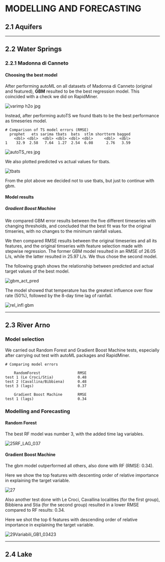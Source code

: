 # MODELLING AND FORECASTING

## 2.1 Aquifers
  
--------------------------------------------------

## 2.2 Water Springs

### 2.2.1 Madonna di Canneto

#### Choosing the best model

After performing autoML on all datasets of Madonna di Canneto (original and featured), **GBM** resulted to be the best regression model. This coincided with a check we did on RapidMiner.

  ![varimp h2o jpg](https://user-images.githubusercontent.com/43357858/108821918-9d67e580-75be-11eb-82ec-276d1e28cbe2.png)

Instead, after performing autoTS we found tbats to be the best performance as timeseries model.

```
# Comparison of TS model errors (RMSE)
  prophet   ets sarima tbats  bats  stlm shortterm bagged
    <dbl> <dbl>  <dbl> <dbl> <dbl> <dbl>     <dbl>  <dbl>
1    32.9  2.58   7.64  1.27  2.54  6.08      2.76   3.59
```

![autoTS_res jpg](https://user-images.githubusercontent.com/43357858/108823840-431c5400-75c1-11eb-99e0-e8cb8dd83e10.png)

We also plotted predicted vs actual values for tbats.

![tbats](https://user-images.githubusercontent.com/43357858/108824227-c76ed700-75c1-11eb-90ab-e921b2c10269.jpg)

From the plot above we decided not to use tbats, but just to continue with gbm. 

#### Model results 

##### Gradient Boost Machine 

We compared GBM error results between the five different timeseries with changing thresholds, and concluded that the best fit was for the original timseries, with no changes to the minimum rainfall values. 

We then compared RMSE results between the original timeseries and all its features, and the original timseries with feature selection made with stepwise regression. The former GBM model resulted in an RMSE of 26.05 L/s, while the latter resulted in 25.97 L/s. We thus chose the second model. 

The following graph shows the relationship between predicted and actual target values of the best model. 

![gbm_act_pred](https://user-images.githubusercontent.com/43357858/108829952-179d6780-75c9-11eb-8271-834b9b4456b1.jpg)

The model showed that temperature has the greatest influence over flow rate (50%), followed by the 8-day time lag of rainfall. 

![rel_infl gbm](https://user-images.githubusercontent.com/43357858/108829984-1f5d0c00-75c9-11eb-9920-d2bbc18bc9cc.jpg)

----------------------------------------------------

## 2.3 River Arno

### Model selection 

We carried out Random Forest and Gradient Boost Machine tests, especially after carrying out test with autoML packages and RapidMiner.

```
# Comparing model errors

    RandomForest                 RMSE                 
test 1 (Le Croci/Stia)           0.48
test 2 (Cavallina/Bibbiena)      0.48
test 3 (lags)                    0.37

    Gradient Boost Machine       RMSE
test 1 (lags)                    0.34
```

### Modelling and Forecasting 

#### Random Forest 

The best RF model was number 3, with the added time lag variables. 

![25RF_LAG_037](https://user-images.githubusercontent.com/43357858/109146846-9b3f8b80-7764-11eb-9e5c-e60628f8b9d6.jpg)

#### Gradient Boost Machine 

The gbm model outperformed all others, also done with RF (RMSE: 0.34).

Here we show the top features with descenting order of relative importance in explaining the target variable. 

![27](https://user-images.githubusercontent.com/43357858/109147104-ebb6e900-7764-11eb-82a8-79822211d4c0.jpg)

Also another test done with Le Croci, Cavallina localities (for the first group), Bibbiena and Stia (for the second group) resulted in a lower RMSE compared to RF results: 0.34. 

Here we shot the top 6 features with descending order of relative importance in explaining the target variable. 

![29Variabili_GB1_03423](https://user-images.githubusercontent.com/43357858/109147499-5cf69c00-7765-11eb-9ece-c143455c3f9a.jpg)

-----------------------------------------------

## 2.4 Lake